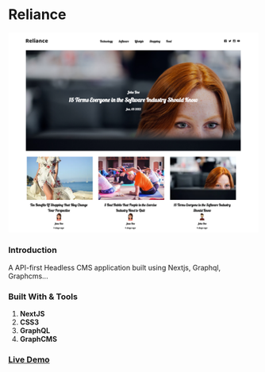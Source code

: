 # Reliance

![Screenshot](Screenshot.png)

### Introduction

A API-first Headless CMS application built using Nextjs, Graphql, Graphcms...

### Built With & Tools

1. **NextJS**
2. **CSS3**
3. **GraphQL**
4. **GraphCMS**

### [Live Demo](https://reliance-nine.vercel.app/)
